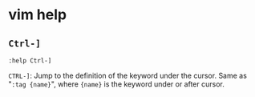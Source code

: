 # vim help

## `Ctrl-]`

```vim
:help Ctrl-]
```

`CTRL-]`: Jump to the definition of the keyword under the cursor.  Same as "`:tag {name}`", where `{name}` is the keyword under or after cursor.
